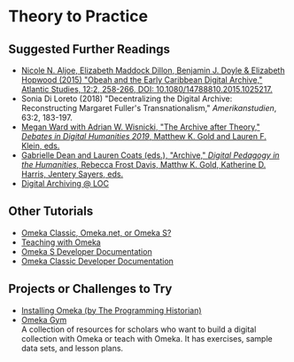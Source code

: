 # Theory to Practice

## Suggested Further Readings

- [Nicole N. Aljoe, Elizabeth Maddock Dillon, Benjamin J. Doyle & Elizabeth
Hopwood (2015) "Obeah and the Early Caribbean Digital Archive," Atlantic Studies, 12:2, 258-266, DOI: 10.1080/14788810.2015.1025217.](https://www.tandfonline.com/doi/full/10.1080/14788810.2015.1025217)
- Sonia Di Loreto (2018) "Decentralizing the Digital Archive: Reconstructing Margaret Fuller's Transnationalism," _Amerikanstudien_, 63:2, 183-197.
- [Megan Ward with Adrian W. Wisnicki, "The Archive after Theory," _Debates in Digital Humanities 2019_, Matthew K. Gold and Lauren F. Klein, eds.](https://dhdebates.gc.cuny.edu/read/untitled-f2acf72c-a469-49d8-be35-67f9ac1e3a60/section/a8eccb81-e950-4760-ba93-38e0b1f2b9d0#ch18)
- [Gabrielle Dean and Lauren Coats (eds.), "Archive," _Digital Pedagogy in the Humanities_, Rebecca Frost Davis, Matthw K. Gold, Katherine D. Harris, Jentery Sayers, eds.](https://digitalpedagogy.hcommons.org/keyword/Archive/)
- [Digital Archiving  @ LOC](http://digitalpreservation.gov/)

## Other Tutorials

- [Omeka Classic, Omeka.net, or Omeka S?](sections/whichomeka.md)
- [Teaching with Omeka](https://github.com/smorello87/teaching-omeka/blob/master/frontmatter.md)
- [Omeka S Developer Documentation](https://omeka.org/s/docs/developer/)
- [Omeka Classic Developer Documentation](https://omeka.readthedocs.io/en/latest/index.html)

## Projects or Challenges to Try

- [Installing Omeka (by The Programming Historian)](https://programminghistorian.org/en/lessons/installing-omeka)
- [Omeka Gym](https://omekagym.omeka.net/welcome)  
A collection of resources for scholars who want to build a digital collection with Omeka or teach with Omeka.  It has exercises, sample data sets, and lesson plans.